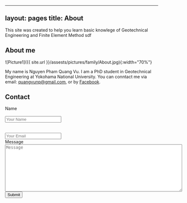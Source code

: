 ----
layout: pages
title: About
---

This site was created to help you learn basic knowlege of Geotechnical Engineering and Finite Element Method
sdf

## About me

![Picture1]({{ site.url }}/assests/pictures/family/About.jpg){:width="70%"}

My name is Nguyen Pham Quang Vu. I am a PhD student in Geotechnical Engineering at Yokohama National University. You can conntact me via email: quangvunp@gmail.com, or by [Facebook]("https://www.facebook.com/quangvu.np"). 

## Contact



<form action="http://getsimpleform.com/messages?form_api_token=475339605245a246498c3b1d364a845b" method="post">
  <input type='hidden' name='redirect_to' value='http://minhajuddin.com/thank-you' />
  <label for='name'>Name</label>
  <br />
  <br />
  <input type='text' id='name' name='name' placeholder='Your Name' cols='70' />
  <br />
  <!--<label for='email'>Email</label> -->
  <br />
  <br />
  <input type='text' id='email' name='email' placeholder='Your Email' cols='70' />
  <br />
  <label for='email'>Message</label>
  <br />
  <textarea id='message' name='message' placeholder='Message' rows='10' cols='70'></textarea>
  <br />
  <input type='submit' value='Submit' />
</form>

